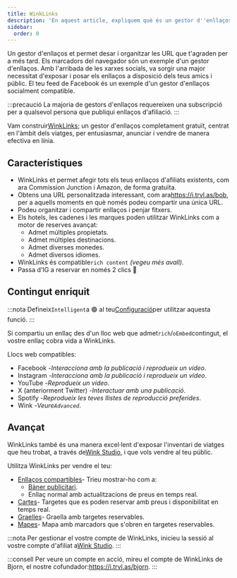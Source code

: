 ```yaml
---
title: WinkLinks
description: 'En aquest article, expliquem què és un gestor d''enllaços i què pot fer.'
sidebar:
  order: 0
---
```

Un gestor d'enllaços et permet desar i organitzar les URL que t'agraden per a més tard. Els marcadors del navegador són un exemple d'un gestor d'enllaços. Amb l'arribada de les xarxes socials, va sorgir una major necessitat d'exposar i posar els enllaços a disposició dels teus amics i públic. El teu feed de Facebook és un exemple d'un gestor d'enllaços socialment compatible.

:::precaució
La majoria de gestors d'enllaços requereixen una subscripció per a qualsevol persona que publiqui enllaços d'afiliació.
:::

Vam construir[WinkLinks](https://i.trvl.as/); un gestor d'enllaços completament gratuït, centrat en l'àmbit dels viatges, per entusiasmar, anunciar i vendre de manera efectiva en línia.

## Característiques

* WinkLinks et permet afegir tots els teus enllaços d'afiliats existents, com ara Commission Junction i Amazon, de forma gratuïta.
* Obtens una URL personalitzada interessant, com ara<https://i.trvl.as/bob>, per a aquells moments en què només podeu compartir una única URL.
* Podeu organitzar i compartir enllaços i penjar fitxers.
* Els hotels, les cadenes i les marques poden utilitzar WinkLinks com a motor de reserves avançat:
  * Admet múltiples propietats.
  * Admet múltiples destinacions.
  * Admet diverses monedes.
  * Admet diversos idiomes.
* WinkLinks és compatible`rich content` *(vegeu més avall)*.
* Passa d'IG a reservar en només 2 clics 🚀

## Contingut enriquit

:::nota
Defineix`Intelligent`a 🟢 al teu[Configuració](/link-manager/settings)per utilitzar aquesta funció.
:::

Si compartiu un enllaç des d'un lloc web que admet`rich`/`oEmbed`contingut, el vostre enllaç cobra vida a WinkLinks.

Llocs web compatibles:

* Facebook -*Interacciona amb la publicació i reprodueix un vídeo*.
* Instagram -*Interacciona amb la publicació i reprodueix un vídeo*.
* YouTube -*Reprodueix un vídeo*.
* X (anteriorment Twitter) -*Interactuar amb una publicació*.
* Spotify -*Reprodueix les teves llistes de reproducció preferides*.
* Wink -*Veure`Advanced`*.

## Avançat

WinkLinks també és una manera excel·lent d'exposar l'inventari de viatges que heu trobat, a través de[Wink Studio](https://studio.wink.travel), i que vols vendre al teu públic.

Utilitza WinkLinks per vendre el teu:

* [Enllaços compartibles](/studio/shareable-links)- Trieu mostrar-ho com a:
  * [Bàner publicitari](/developers/web-components/#content-loader).
  * Enllaç normal amb actualitzacions de preus en temps real.
* [Cartes](/studio/cards)- Targetes que es poden reservar amb preus i disponibilitat en temps real.
* [Graelles](/studio/grids)- Graella amb targetes reservables.
* [Mapes](/studio/maps)- Mapa amb marcadors que s'obren en targetes reservables.

:::nota
Per gestionar el vostre compte de WinkLinks, inicieu la sessió al vostre compte d'afiliat a[Wink Studio](https://studio.wink.travel).
:::

:::consell
Per veure un compte en acció, mireu el compte de WinkLinks de Bjorn, el nostre cofundador:<https://i.trvl.as/bjorn>.
:::

